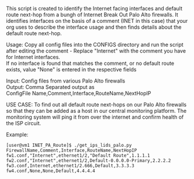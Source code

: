 This script is created to identify the Internet facing interfaces and default route next-hop from a bungh of Internet Break Out Palo Alto firewalls. 
It identifies interfaces on the basis of a comment (INET in this case) that your org uses to describe the interface usage and then finds details about the default route next-hop.

Usage: Copy all config files into the CONFIGS directory and run the script after editing the comment - Replace "Internet" with the comment you have for Internet interfaces.<br>
If no interface is found that matches the comment, or  no default route exists, value "None" is entered in the respective fields

Input: Config files from various Palo Alto firewalls <br>
Output: Comma Separated output as <br>ConfigFile Name,Comment,Interface,RouteName,NextHopIP


USE CASE:
To find out all default route next-hops on our Palo Alto firewalls so that they can be added as a host in our central monitoring platform. The monitoring system will ping it from over the internet and confirm health of the ISP circuit.

Example:
```
[user@vm1 INET_PA_Route]$ ./get_ips_lids_palo.py 
FirewallName,Comment,Interface,RouteName,NextHopIP 
fw1.conf,"Internet",ethernet1/2,"Default Route",1.1.1.1 
fw2.conf,"Internet",ethernet1/2,Default-0.0.0.0-Primary,2.2.2.2 
fw3.conf,Internet,ethernet1/2.666,Default,3.3.3.3 
fw4.conf,None,None,Default,4.4.4.4 
```
